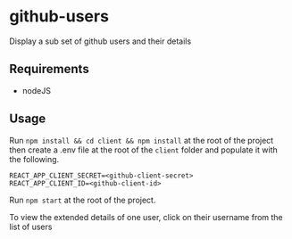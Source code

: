 # github-users
Display a sub set of github users and their details

## Requirements
- nodeJS

## Usage
Run `npm install && cd client && npm install` at the root of the project then create a .env file at the root of the `client` folder and populate it with the following.

```
REACT_APP_CLIENT_SECRET=<github-client-secret>
REACT_APP_CLIENT_ID=<github-client-id>
```

Run `npm start` at the root of the project.

To view the extended details of one user, click on their username from the list of users